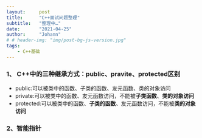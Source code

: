 ```yaml
---
layout:     post
title:      "C++面试问题整理"
subtitle:   "整理中…"
date:       "2021-04-25"
author:     "Johann"
# # header-img: "img/post-bg-js-version.jpg"
tags:
    - C++基础
---
```


### 1、 C++中的三种继承方式：public、pravite、protected区别
- public:可以被类中的函数、子类的函数、友元函数、类的对象访问
- private:可以被类中的函数、友元函数访问，不能被**子类函数**、**类的对象访问**
- protected:可以被类中的函数、**子类的函数**、友元函数访问，不能被**类的对象访问**
### 2、智能指针

